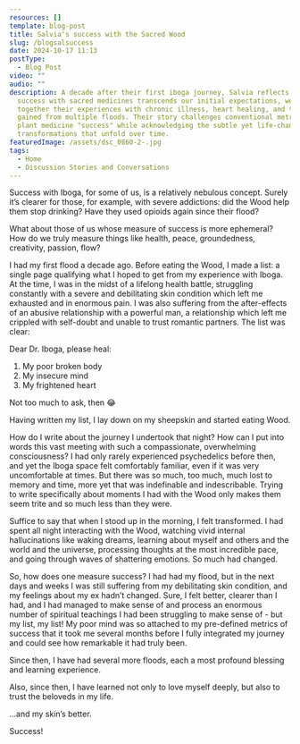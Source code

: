 ```yaml
---
resources: []
template: blog-post
title: Salvia's success with the Sacred Wood
slug: /blogsalsuccess
date: 2024-10-17 11:13
postType:
  - Blog Post
video: ""
audio: ""
description: A decade after their first iboga journey, Salvia reflects on how
  success with sacred medicines transcends our initial expectations, weaving
  together their experiences with chronic illness, heart healing, and the wisdom
  gained from multiple floods. Their story challenges conventional metrics of
  plant medicine "success" while acknowledging the subtle yet life-changing
  transformations that unfold over time.
featuredImage: /assets/dsc_0860-2-.jpg
tags:
  - Home
  - Discussion Stories and Conversations
---
```

Success with Iboga, for some of us, is a relatively nebulous concept. Surely it’s clearer for those, for example, with severe addictions: did the Wood help them stop drinking? Have they used opioids again since their flood?



What about those of us whose measure of success is more ephemeral? How do we truly measure things like health, peace, groundedness, creativity, passion, flow?



I had my first flood a decade ago. Before eating the Wood, I made a list: a single page qualifying what I hoped to get from my experience with Iboga. At the time, I was in the midst of a lifelong health battle, struggling constantly with a severe and debilitating skin condition which left me exhausted and in enormous pain. I was also suffering from the after-effects of an abusive relationship with a powerful man, a relationship which left me crippled with self-doubt and unable to trust romantic partners. The list was clear:



Dear Dr. Iboga, please heal:

1. My poor broken body
2. My insecure mind
3. My frightened heart



Not too much to ask, then 😂



Having written my list, I lay down on my sheepskin and started eating Wood.



How do I write about the journey I undertook that night? How can I put into words this vast meeting with such a compassionate, overwhelming consciousness? I had only rarely experienced psychedelics before then, and yet the Iboga space felt comfortably familiar, even if it was very uncomfortable at times. But there was so much, too much, much lost to memory and time, more yet that was indefinable and indescribable. Trying to write specifically about moments I had with the Wood only makes them seem trite and so much less than they were.



Suffice to say that when I stood up in the morning, I felt transformed. I had spent all night interacting with the Wood, watching vivid internal hallucinations like waking dreams, learning about myself and others and the world and the universe, processing thoughts at the most incredible pace, and going through waves of shattering emotions. So much had changed.



So, how does one measure success? I had had my flood, but in the next days and weeks I was still suffering from my debilitating skin condition, and my feelings about my ex hadn’t changed. Sure, I felt better, clearer than I had, and I had managed to make sense of and process an enormous number of spiritual teachings I had been struggling to make sense of - but my list, my list! My poor mind was so attached to my pre-defined metrics of success that it took me several months before I fully integrated my journey and could see how remarkable it had truly been.



Since then, I have had several more floods, each a most profound blessing and learning experience.



Also, since then, I have learned not only to love myself deeply, but also to trust the beloveds in my life.



…and my skin’s better.



Success!
